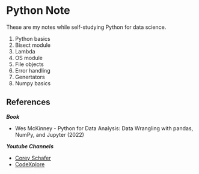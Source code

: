 # Python Note
These are my notes while self-studying Python for data science.

1. Python basics
2. Bisect module
3. Lambda
4. OS module
5. File objects
6. Error handling
7. Genertators
8. Numpy basics

## References
***Book***
* Wes McKinney - Python for Data Analysis: Data Wrangling with pandas, NumPy, and Jupyter (2022)

***Youtube Channels***
* [Corey Schafer](https://www.youtube.com/@coreyms)
* [CodeXplore](https://www.youtube.com/@CodeXplore)
